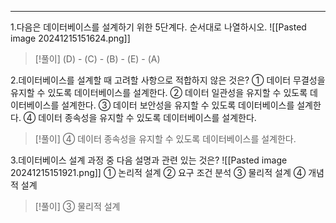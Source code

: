 
---
1.다음은 데이터베이스를 설계하기 위한 5단계다. 순서대로 나열하시오.
![[Pasted image 20241215151624.png]]
>[!풀이]
>(D) - (C) - (B) - (E) - (A)

2.데이터베이스를 설계할 때 고려할 사항으로 적합하지 않은 것은?
	① 데이터 무결성을 유지할 수 있도록 데이터베이스를 설계한다. 
	② 데이터 일관성을 유지할 수 있도록 데이터베이스를 설계한다. 
	③ 데이터 보안성을 유지할 수 있도록 데이터베이스를 설계한다. 
	➃ 데이터 종속성을 유지할 수 있도록 데이터베이스를 설계한다.
>[!풀이]
>➃ 데이터 종속성을 유지할 수 있도록 데이터베이스를 설계한다.

3.데이터베이스 설계 과정 중 다음 설명과 관련 있는 것은?
![[Pasted image 20241215151921.png]]
	① 논리적 설계 ② 요구 조건 분석 ③ 물리적 설계 ➃ 개념적 설계
>[!풀이]
>③ 물리적 설계


